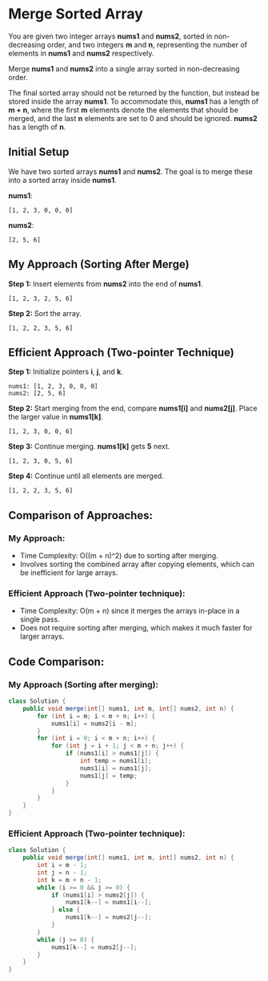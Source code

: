 
# Merge Sorted Array

You are given two integer arrays **nums1** and **nums2**, sorted in non-decreasing order, and two integers **m** and **n**, representing the number of elements in **nums1** and **nums2** respectively.

Merge **nums1** and **nums2** into a single array sorted in non-decreasing order.

The final sorted array should not be returned by the function, but instead be stored inside the array **nums1**. To accommodate this, **nums1** has a length of **m + n**, where the first **m** elements denote the elements that should be merged, and the last **n** elements are set to 0 and should be ignored. **nums2** has a length of **n**.

## Initial Setup

We have two sorted arrays **nums1** and **nums2**. The goal is to merge these into a sorted array inside **nums1**.

**nums1**:

```
[1, 2, 3, 0, 0, 0]
```

**nums2**:

```
[2, 5, 6]
```

## My Approach (Sorting After Merge)

**Step 1:** Insert elements from **nums2** into the end of **nums1**.

```
[1, 2, 3, 2, 5, 6]
```

**Step 2:** Sort the array.

```
[1, 2, 2, 3, 5, 6]
```

## Efficient Approach (Two-pointer Technique)

**Step 1:** Initialize pointers **i**, **j**, and **k**.

```
nums1: [1, 2, 3, 0, 0, 0]
nums2: [2, 5, 6]
```

**Step 2:** Start merging from the end, compare **nums1[i]** and **nums2[j]**. Place the larger value in **nums1[k]**.

```
[1, 2, 3, 0, 0, 6]
```

**Step 3:** Continue merging. **nums1[k]** gets **5** next.

```
[1, 2, 3, 0, 5, 6]
```

**Step 4:** Continue until all elements are merged.

```
[1, 2, 2, 3, 5, 6]
```

## Comparison of Approaches:

### My Approach:

- Time Complexity: O((m + n)^2) due to sorting after merging.
- Involves sorting the combined array after copying elements, which can be inefficient for large arrays.

### Efficient Approach (Two-pointer technique):

- Time Complexity: O(m + n) since it merges the arrays in-place in a single pass.
- Does not require sorting after merging, which makes it much faster for larger arrays.

## Code Comparison:

### My Approach (Sorting after merging):

```java
class Solution {
    public void merge(int[] nums1, int m, int[] nums2, int n) {
        for (int i = m; i < m + n; i++) {
            nums1[i] = nums2[i - m];
        }
        for (int i = 0; i < m + n; i++) {
            for (int j = i + 1; j < m + n; j++) {
                if (nums1[i] > nums1[j]) {
                    int temp = nums1[i];
                    nums1[i] = nums1[j];
                    nums1[j] = temp;
                }
            }
        }
    }
}
```

### Efficient Approach (Two-pointer technique):

```java
class Solution {
    public void merge(int[] nums1, int m, int[] nums2, int n) {
        int i = m - 1;
        int j = n - 1;
        int k = m + n - 1;
        while (i >= 0 && j >= 0) {
            if (nums1[i] > nums2[j]) {
                nums1[k--] = nums1[i--];
            } else {
                nums1[k--] = nums2[j--];
            }
        }
        while (j >= 0) {
            nums1[k--] = nums2[j--];
        }
    }
}
```
